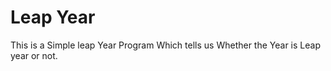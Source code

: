 # Leap Year
This is a Simple leap Year Program Which tells us Whether the Year is Leap year or not.
